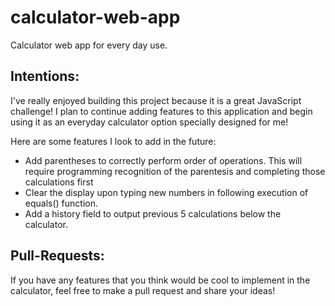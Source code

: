 # calculator-web-app
Calculator web app for every day use.

<h2>Intentions:</h2>
<p>I've really enjoyed building this project because it is a great JavaScript challenge! I plan to continue adding features to this application and begin using it as an everyday calculator option specially designed for me!</p>
<p>Here are some features I look to add in the future:</p>
<ul>
  <li>Add parentheses to correctly perform order of operations. This will require programming recognition of the parentesis and completing those calculations first</li>
  <li>Clear the display upon typing new numbers in following execution of equals() function.</li>
  <li>Add a history field to output previous 5 calculations below the calculator. </li>
</ul>

<h2>Pull-Requests:</h2>
<p>If you have any features that you think would be cool to implement in the calculator, feel free to make a pull request and share your ideas!</p>
